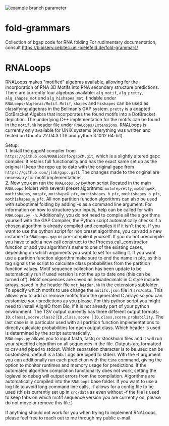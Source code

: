![example branch parameter](https://github.com/jlab/fold-grammars/actions/workflows/c-cpp.yml/badge.svg)

# fold-grammars
Collection of bgap code for RNA folding
For rudimentary documentation, consult https://bibiserv.cebitec.uni-bielefeld.de/fold-grammars/

# RNALoops

RNALoops makes "motified" algebras available, allowing for the incorporation of RNA 3D Motifs into RNA secondary structure predictions. There are currently four algebras available: ```alg_motif```, ```alg_pretty```, ```alg_shapes_mot``` and ```alg_hishapes_mot```, findable under ```RNALoops/Algebras/Motif```. ```Motif```, ```shapes``` and ```hishapes``` can be used as classifying algebras in the Bellman's GAP system. ```pretty``` is a adapted DotBracket Algebra that incorporates the found motifs into a DotBracket depiction. The underlying C++ implementation for the motifs can be found in the ```motif.hh``` header file under ```RNALoops/Extensions```.
RNALoops is currently only available for UNIX systems (everything was written and tested on Ubuntu 22.04.3 LTS and python 3.10.12 64-bit).

Setup:</br>
    1. Install the gapcM compiler from ```https://github.com/RNABioInfo/gapcM.git```, which is a slightly altered gapc compiler. It retains full functionality and has the exact same set up as the original (I keep the repo up to date with the original gapc from ```https://github.com/jlab/gapc.git```). The changes made to the original are necessary for motif implementations.</br>
    2. Now you can run the ```RNALoops.py``` python script (located in the main ```RNALoops``` folder) with several preset algorithms: ```motmfepretty```, ```motshapeX```, ```mothishapes```, ```motpfc```, ```motshapeX_pfc```, ```mothishapes_h_pfc```, ```mothishapes_b_pfc```, ```mothishapes_m_pfc```. All non partition function algorithms can also be used with suboptimal folding by adding -s as a command line argument. For information on how to structure your inputs, help can be called for with ```RNALoops.py -h```. Additionally, you do not need to compile all the algorithms yourself with the GAP Compiler, the Python script automatically checks if a chosen algorithm is already compiled and compiles it if it isn't there. If you want to use the python script for non preset algorithms, you can add a new instance to ```RNALoops.gap``` or pre-compile it yourself. If you do not precompile you have to add a new call construct to the Process.call_constructor function or add you algorithm's name to one of the existing cases, depending on which arguments you want to set for calling it. If you want use a partition function algorithm make sure to end the name in pfc, as this tag signals the script to calculate class probabilities from the partition function values. Motif sequence collection has been update to be automatically run if used version is not the up to date one (this can be turned off). Motif sequences are saved as hexadecimals in C style include arrays, saved in the header file ```mot_header.hh``` in the extensions subfolder.  To specify which motifs to use change the ```motifs.json``` file in ```src/data```. This allows you to add or remove motifs from the generated C arrays so you can customize your predictions as you please. For this python script you might need to install AlignIO from Bio, if it is not already part of your python environment. 
    The TSV output currently has three different output formats: ```ID,class1,score,class2``` |```ID,class,score ```| ```ID,class,score,probability```. The last case is in particular used with all partition function implementations to directly calculate probabilities for each output class. Which header is used is determined by the script automatically.</br>
    ```RNALoops.py```  allows you to input fasta, fastq or stockholm files and it will run your specified algorithm on all sequences in the file. Outputs are formatted to csv and piped to stdout. Which separation character is to be used can be customized, default is a tab. Logs are piped to stderr. With the -t argument you can additionally run each prediction with the ```time``` command, giving the option to monitor runtimes and memory usage for predictions. If the automated algorithm compilation functionality does not work, setting the loglevel to debug will output errors from the compilation. Algorithms are automatically compiled into the ```RNALoops``` base folder. If you want to use a log file to avoid long command line calls, -f allows for a config file to be used (this is currently set up in ```src/data``` as even without -f the file is used to keep tabs on which motif sequence version you are currently on, please do not move or remove this file.)

If anything should not work for you when trying to implement RNALoops, please feel free to reach out to me through my public e-mail.
